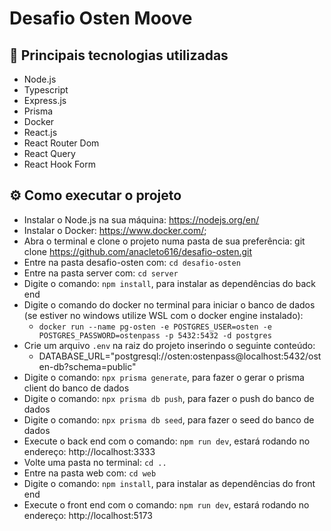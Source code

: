 # Desafio Osten Moove

## 🚀 Principais tecnologias utilizadas

- Node.js
- Typescript
- Express.js
- Prisma
- Docker
- React.js
- React Router Dom
- React Query
- React Hook Form

## ⚙️ Como executar o projeto

- Instalar o Node.js na sua máquina: https://nodejs.org/en/
- Instalar o Docker: https://www.docker.com/;
- Abra o terminal e clone o projeto numa pasta de sua preferência: git clone https://github.com/anacleto616/desafio-osten.git
- Entre na pasta desafio-osten com: `cd desafio-osten`
- Entre na pasta server com: `cd server`
- Digite o comando: `npm install`, para instalar as dependências do back end
- Digite o comando do docker no terminal para iniciar o banco de dados (se estiver no windows utilize WSL com o docker engine instalado):
  - `docker run --name pg-osten -e POSTGRES_USER=osten -e POSTGRES_PASSWORD=ostenpass -p 5432:5432 -d postgres`
- Crie um arquivo `.env` na raiz do projeto inserindo o seguinte conteúdo:
  - DATABASE_URL="postgresql://osten:ostenpass@localhost:5432/osten-db?schema=public"
- Digite o comando: `npx prisma generate`, para fazer o gerar o prisma client do banco de dados
- Digite o comando: `npx prisma db push`, para fazer o push do banco de dados
- Digite o comando: `npx prisma db seed`, para fazer o seed do banco de dados
- Execute o back end com o comando: `npm run dev`, estará rodando no endereço: http://localhost:3333
- Volte uma pasta no terminal: `cd ..`
- Entre na pasta web com: `cd web`
- Digite o comando: `npm install`, para instalar as dependências do front end
- Execute o front end com o comando: `npm run dev`, estará rodando no endereço: http://localhost:5173